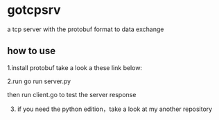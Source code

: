 # gotcpsrv
a tcp server with the protobuf format to data exchange

## how to use

1.install protobuf take a look a these link below:

  [protobuf]: https://github.com/google/protobuf
  [golang-protobuf]: https://github.com/golang/protobuf


2.run
  go run server.py

  then run client.go to test the server response

3. if you need the python edition，take a look at my another repository
   
   [pytcpsrv]: https://github.com/aisondhs/pytcpsrv